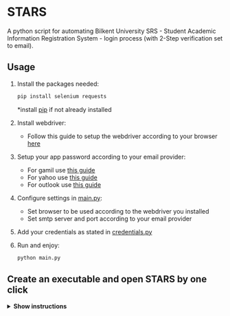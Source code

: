 # STARS

A python script for automating Bilkent University SRS - Student Academic Information Registration System - login process (with 2-Step verification set to email).

## Usage

1. Install the packages needed:
    ```sh
    pip install selenium requests
    ```
    *install [pip](https://pypi.org/project/pip/) if not already installed

2. Install webdriver:
    - Follow this guide to setup the webdriver according to your browser [here](https://www.selenium.dev/documentation/en/webdriver/driver_requirements/)

3. Setup your app password according to your email provider:                
    - For gamil use [this guide](https://support.google.com/mail/answer/185833?hl=en-GB)
    - For yahoo use [this guide](https://help.yahoo.com/kb/generate-third-party-passwords-sln15241.html)
    - For outlook use [this guide](https://support.microsoft.com/en-us/account-billing/using-app-passwords-with-apps-that-don-t-support-two-step-verification-5896ed9b-4263-e681-128a-a6f2979a7944)        
        
    
3. Configure settings in [main.py](https://github.com/melhamin/STARS/blob/master/main.py):
    - Set browser to be used according to the webdriver you installed
    - Set smtp server and port according to your email provider

4. Add your credentials as stated in [credentials.py](https://github.com/melhamin/STARS/blob/master/credentials.py)

5. Run and enjoy:
    ```sh
    python main.py
    ```
    
## Create an executable and open STARS by one click
<details><summary><b>Show instructions</b></summary>
  
1. Install pyinstaller:
    ```sh
    pip install pyinstaller
    ```
2. Run the following command:
    ```sh
    python pyinstaller --onefile main.py
    ```
3. Run the executable
  
